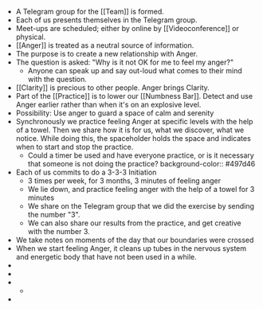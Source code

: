 - A Telegram group for the [[Team]] is formed.
- Each of us presents themselves in the Telegram group.
- Meet-ups are scheduled; either by online by [[Videoconference]] or physical.
- [[Anger]] is treated as a neutral source of information.
- The purpose is to create a new relationship with Anger.
- The question is asked: "Why is it not OK for me to feel my anger?"
	- Anyone can speak up and say out-loud what comes to their mind with the question.
- [[Clarity]] is precious to other people. Anger brings Clarity.
- Part of the [[Practice]] is to lower our [[Numbness Bar]]. Detect and use Anger earlier rather than when it's on an explosive level.
- Possibility: Use anger to guard a space of calm and serenity
- Synchronously we practice feeling Anger at specific levels with the help of a towel. Then we share how it is for us, what we discover, what we notice. While doing this, the spaceholder holds the space and indicates when to start and stop the practice.
	- Could a timer be used and have everyone practice, or is it necessary that someone is not doing the practice?
	  background-color:: #497d46
- Each of us commits to do a 3-3-3 Initiation
	- 3 times per week, for 3 months, 3 minutes of feeling anger
	- We lie down, and practice feeling anger with the help of a towel for 3 minutes
	- We share on the Telegram group that we did the exercise by sending the number "3".
	- We can also share our results from the practice, and get creative with the number 3.
- We take notes on moments of the day that our boundaries were crossed
- When we start feeling Anger, it cleans up tubes in the nervous system and energetic body that have not been used in a while.
-
-
-
	-
-